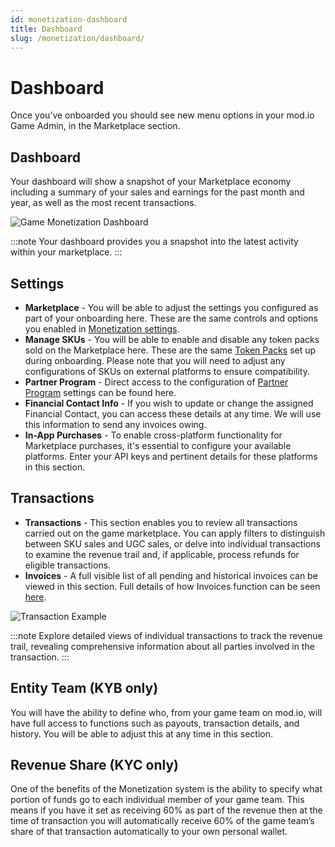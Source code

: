 ```yaml
---
id: monetization-dashboard
title: Dashboard
slug: /monetization/dashboard/
---
```


# Dashboard

Once you’ve onboarded you should see new menu options in your mod.io Game Admin, in the Marketplace section. 

## Dashboard

Your dashboard will show a snapshot of your Marketplace economy including a summary of your sales and earnings for the past month and year, as well as the most recent transactions.

![Game Monetization Dashboard](images/game-mod-dashboard.png)

:::note
Your dashboard provides you a snapshot into the latest activity within your marketplace.
:::

## Settings
- **Marketplace** - You will be able to adjust the settings you configured as part of your onboarding here. These are the same controls and options you enabled in [Monetization settings](/monetization/onboarding/#monetization-settings).
- **Manage SKUs** - You will be able to enable and disable any token packs sold on the Marketplace here. These are the same [Token Packs](/monetization/onboarding/#token-packs) set up during onboarding. Please note that you will need to adjust any configurations of SKUs on external platforms to ensure compatibility.
- **Partner Program** - Direct access to the configuration of [Partner Program](/monetization/onboarding/#partner-program) settings can be found here.
- **Financial Contact Info**  - If you wish to update or change the assigned Financial Contact, you can access these details at any time. We will use this information to send any invoices owing.
- **In-App Purchases** - To enable cross-platform functionality for Marketplace purchases, it's essential to configure your available platforms. Enter your API keys and pertinent details for these platforms in this section.

## Transactions
- **Transactions** - This section enables you to review all transactions carried out on the game marketplace. You can apply filters to distinguish between SKU sales and UGC sales, or delve into individual transactions to examine the revenue trail and, if applicable, process refunds for eligible transactions.
- **Invoices** - A full visible list of all pending and historical invoices can be viewed in this section. Full details of how Invoices function can be seen [here](/monetization/invoices/).

![Transaction Example](images/transaction-external.png)

:::note
Explore detailed views of individual transactions to track the revenue trail, revealing comprehensive information about all parties involved in the transaction.
:::

## Entity Team (KYB only)

You will have the ability to define who, from your game team on mod.io, will have full access to functions such as payouts, transaction details, and history. You will be able to adjust this at any time in this section.

## Revenue Share (KYC only)

One of the benefits of the Monetization system is the ability to specify what portion of funds go to each individual member of your game team. This means if you have it set as receiving 60% as part of the revenue then at the time of transaction you will automatically receive 60% of the game team’s share of that transaction automatically to your own personal wallet.